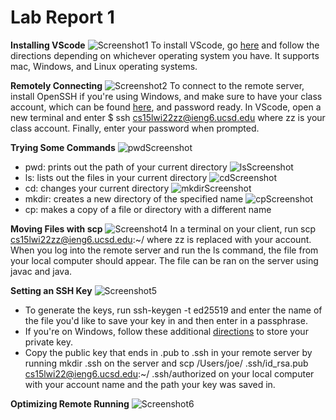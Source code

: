 
# Lab Report 1

**Installing VScode**
![Screenshot1](https://media.discordapp.net/attachments/763128098999894087/962608452713193492/vsc.png)
To install VScode, go [here](https://code.visualstudio.com/) and follow the directions depending on whichever operating system you have. It supports mac, Windows, and Linux operating systems. 

**Remotely Connecting**
![Screenshot2](https://cdn.discordapp.com/attachments/763128098999894087/962609708592668732/sshss.png)
To connect to the remote server, install OpenSSH if you're using Windows, and make sure to have your class account, which can be found [here](https://sdacs.ucsd.edu/~icc/index.php), and password ready. In VScode, open a new terminal and enter $ ssh cs15lwi22zz@ieng6.ucsd.edu where zz is your class account. Finally, enter your password when prompted.

**Trying Some Commands**
![pwdScreenshot](https://media.discordapp.net/attachments/763128098999894087/962773496277127208/pwdss.png?width=1393&height=663)
- pwd: prints out the path of your current directory
![lsScreenshot](https://cdn.discordapp.com/attachments/763128098999894087/962774682124308560/lsss.png)
- ls: lists out the files in your current directory
![cdScreenshot](https://media.discordapp.net/attachments/763128098999894087/962775211273515089/cdss.png?width=1367&height=663)
- cd: changes your current directory 
![mkdirScreenshot](https://cdn.discordapp.com/attachments/763128098999894087/962775996992462858/mkdirss.png)
- mkdir: creates a new directory of the specified name
![cpScreenshot](https://media.discordapp.net/attachments/763128098999894087/962779409427865631/cpss.png?width=1343&height=662)
- cp: makes a copy of a file or directory with a different name 

**Moving Files with scp**
![Screenshot4](https://media.discordapp.net/attachments/763128098999894087/962610342540771348/scpss.png)
In a terminal on your client, run scp <your file name> cs15lwi22zz@ieng6.ucsd.edu:~/ where zz is replaced with your account. When you log into the remote server and run the ls command, the file from your local computer should appear. The file can be ran on the server using javac and java. 

**Setting an SSH Key**
![Screenshot5](https://cdn.discordapp.com/attachments/763128098999894087/962613823913726032/sshkeysss.png)
- To generate the keys, run ssh-keygen -t ed25519 and enter the name of the file you'd like to save your key in and then enter in a passphrase. 
- If you're on Windows, follow these additional [directions](https://docs.microsoft.com/en-us/windows-server/administration/openssh/openssh_keymanagement#user-key-generation) to store your private key. 
- Copy the public key that ends in .pub to .ssh in your remote server by running mkdir .ssh on the server and scp /Users/joe/ .ssh/id_rsa.pub cs15lwi22@ieng6.ucsd.edu:~/ .ssh/authorized on your local computer with your account name and the path your key was saved in. 
  
  
**Optimizing Remote Running**
![Screenshot6](https://media.discordapp.net/attachments/763128098999894087/961692270829142076/labreport1.png?width=1179&height=663)
